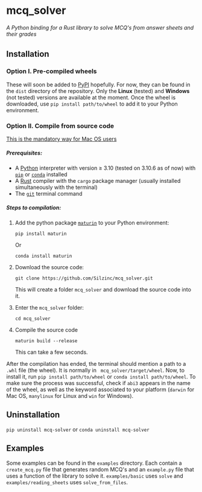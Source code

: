 # mcq_solver
###### A Python binding for a Rust library to solve MCQ's from answer sheets and their grades

## Installation

### Option I. Pre-compiled wheels
These will soon be added to [PyPI](https://pypi.org/) hopefully. For now, they can be found in the `dist` directory of the repository. Only the __Linux__ (tested) and __Windows__ (not tested) versions are available at the moment. Once the wheel is downloaded, use `pip install path/to/wheel` to add it to your Python environment.

### Option II. Compile from source code
<p style="text-decoration: underline">This is the mandatory way for Mac OS users </p>

##### Prerequisites:
* A [Python](https://www.python.org/downloads/) interpreter with version ≥ 3.10 (tested on 3.10.6 as of now) with [`pip`](https://pip.pypa.io/en/stable/installation/) or [`conda`](https://www.anaconda.com/download) installed
* A [Rust](https://www.rust-lang.org/tools/install) compiler with the `cargo` package manager (usually installed simultaneously with the terminal)
* The [`git`](https://github.com/git-guides/install-git) terminal command

##### Steps to compilation:

1. Add the python package [`maturin`](https://pypi.org/project/maturin/0.8.2/) to your Python environment:
   ```
   pip install maturin
   ```
   Or
   ```
   conda install maturin
   ```
2. Download the source code:
   ```
   git clone https://github.com/Silzinc/mcq_solver.git
   ```
   This will create a folder `mcq_solver` and download the source code into it. 
   
3. Enter the `mcq_solver` folder:
   ```
   cd mcq_solver
   ```
4. Compile the source code
   ```
   maturin build --release
   ```
   This can take a few seconds.

After the compilation has ended, the terminal should mention a path to a ` .whl` file (the wheel). It is normally in ` mcq_solver/target/wheel`. Now, to install it, run `pip install path/to/wheel` or `conda install path/to/wheel`. To make sure the process was successful, check if `abi3` appears in the name of the wheel, as well as the keyword associated to your platform (`darwin` for Mac OS, `manylinux` for Linux and `win` for Windows).

## Uninstallation

`pip uninstall mcq-solver` or `conda uninstall mcq-solver`

## Examples

Some examples can be found in the `examples` directory. Each contain a `create_mcq.py` file that generates random MCQ's and an `example.py` file that uses a function of the library to solve it. `examples/basic` uses `solve` and `examples/reading_sheets` uses `solve_from_files`.
